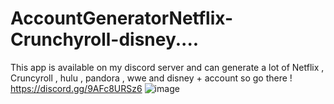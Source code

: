 # AccountGeneratorNetflix-Crunchyroll-disney....
This app is available on my discord server and can generate a lot of Netflix , Cruncyroll , hulu , pandora , wwe and disney + account so go there !
https://discord.gg/9AFc8URSz6
![image](https://github.com/user-attachments/assets/3b29bcd0-f4ac-4c47-9733-6683fd8ddd3a)
